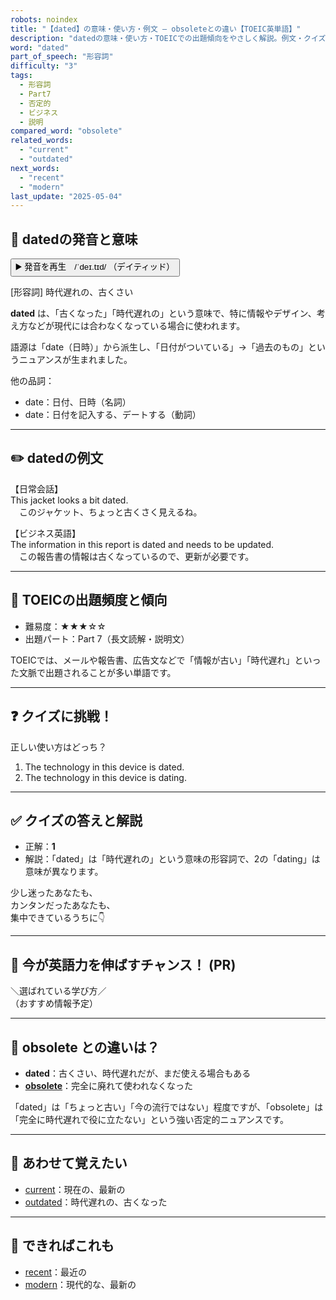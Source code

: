 ```yaml
---
robots: noindex
title: "【dated】の意味・使い方・例文 ― obsoleteとの違い【TOEIC英単語】"
description: "datedの意味・使い方・TOEICでの出題傾向をやさしく解説。例文・クイズ付きでobsoleteとの違いもわかりやすく学べます。"
word: "dated"
part_of_speech: "形容詞"
difficulty: "3"
tags:
  - 形容詞
  - Part7
  - 否定的
  - ビジネス
  - 説明
compared_word: "obsolete"
related_words:
  - "current"
  - "outdated"
next_words:
  - "recent"
  - "modern"
last_update: "2025-05-04"
---
```


## 🔰 datedの発音と意味

<button class="play-audio" onclick="playTTS('dated')">
  <span class="play-audio-main">
    ▶️ 発音を再生　/ˈdeɪ.tɪd/
  </span>
  <span class="play-audio-sub">
    （デイティッド）
  </span>
</button>

[形容詞] 時代遅れの、古くさい

**dated** は、「古くなった」「時代遅れの」という意味で、特に情報やデザイン、考え方などが現代には合わなくなっている場合に使われます。

語源は「date（日時）」から派生し、「日付がついている」→「過去のもの」というニュアンスが生まれました。

他の品詞：  
- date：日付、日時（名詞）
- date：日付を記入する、デートする（動詞）

---

## ✏️ datedの例文

【日常会話】  
This jacket looks a bit dated.  
　このジャケット、ちょっと古くさく見えるね。

【ビジネス英語】  
The information in this report is dated and needs to be updated.  
　この報告書の情報は古くなっているので、更新が必要です。

---

## 🎯 TOEICの出題頻度と傾向

- 難易度：★★★☆☆
- 出題パート：Part 7（長文読解・説明文）

TOEICでは、メールや報告書、広告文などで「情報が古い」「時代遅れ」といった文脈で出題されることが多い単語です。

---

## ❓ クイズに挑戦！

正しい使い方はどっち？

1. The technology in this device is dated.  
2. The technology in this device is dating.

---

## ✅ クイズの答えと解説

- 正解：**1**
- 解説：「dated」は「時代遅れの」という意味の形容詞で、2の「dating」は意味が異なります。

少し迷ったあなたも、  
カンタンだったあなたも、  
集中できているうちに👇️

---

## 🚀 今が英語力を伸ばすチャンス！ (PR)

<div class="info-center">
＼選ばれている学び方／<br>  
（おすすめ情報予定）
</div>

---

## 🤔  obsolete との違いは？

- **dated**：古くさい、時代遅れだが、まだ使える場合もある
- **[obsolete](/word/obsolete/)**：完全に廃れて使われなくなった

「dated」は「ちょっと古い」「今の流行ではない」程度ですが、「obsolete」は「完全に時代遅れで役に立たない」という強い否定的ニュアンスです。

---

## 🧩 あわせて覚えたい

- [current](/word/current/)：現在の、最新の
- [outdated](/word/outdated/)：時代遅れの、古くなった

---

## 📖 できればこれも

- [recent](/word/recent/)：最近の
- [modern](/word/modern/)：現代的な、最新の
<!-- cvid: aid38_bid31 -->
